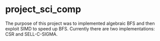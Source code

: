 # project_sci_comp

The purpose of this project was to implemented algebraic BFS and then exploit SIMD to speed up BFS.
Currently there are two implementations: CSR and SELL-C-SIGMA.
